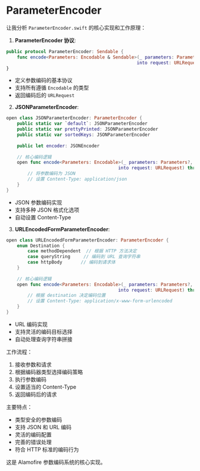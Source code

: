 #  ParameterEncoder

让我分析 `ParameterEncoder.swift` 的核心实现和工作原理：

1. **ParameterEncoder 协议**:
```swift
public protocol ParameterEncoder: Sendable {
    func encode<Parameters: Encodable & Sendable>(_ parameters: Parameters?, 
                                                 into request: URLRequest) throws -> URLRequest
}
```
- 定义参数编码的基本协议
- 支持所有遵循 `Encodable` 的类型
- 返回编码后的 `URLRequest`

2. **JSONParameterEncoder**:
```swift
open class JSONParameterEncoder: ParameterEncoder {
    public static var `default`: JSONParameterEncoder
    public static var prettyPrinted: JSONParameterEncoder
    public static var sortedKeys: JSONParameterEncoder
    
    public let encoder: JSONEncoder
    
    // 核心编码逻辑
    open func encode<Parameters: Encodable>(_ parameters: Parameters?,
                                          into request: URLRequest) throws -> URLRequest {
        // 将参数编码为 JSON
        // 设置 Content-Type: application/json
    }
}
```
- JSON 参数编码实现
- 支持多种 JSON 格式化选项
- 自动设置 Content-Type

3. **URLEncodedFormParameterEncoder**:
```swift
open class URLEncodedFormParameterEncoder: ParameterEncoder {
    enum Destination {
        case methodDependent  // 根据 HTTP 方法决定
        case queryString     // 编码到 URL 查询字符串
        case httpBody       // 编码到请求体
    }
    
    // 核心编码逻辑
    open func encode<Parameters: Encodable>(_ parameters: Parameters?,
                                          into request: URLRequest) throws -> URLRequest {
        // 根据 destination 决定编码位置
        // 设置 Content-Type: application/x-www-form-urlencoded
    }
}
```
- URL 编码实现
- 支持灵活的编码目标选择
- 自动处理查询字符串拼接

工作流程：
1. 接收参数和请求
2. 根据编码器类型选择编码策略
3. 执行参数编码
4. 设置适当的 Content-Type
5. 返回编码后的请求

主要特点：
- 类型安全的参数编码
- 支持 JSON 和 URL 编码
- 灵活的编码配置
- 完善的错误处理
- 符合 HTTP 标准的编码行为

这是 Alamofire 参数编码系统的核心实现。

